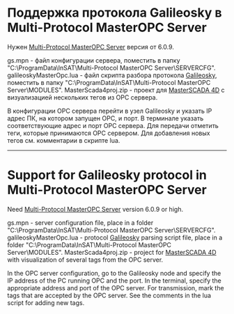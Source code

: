# Поддержка протокола Galileosky в Multi-Protocol MasterOPC Server

Нужен [Multi-Protocol MasterOPC Server](https://masteropc.ru/multiprotocol) версия от 6.0.9.

gs.mpn - файл конфигурации сервера, поместить в папку "C:\ProgramData\InSAT\Multi-Protocol MasterOPC Server\SERVERCFG".
galileoskyMasterOpc.lua - файл скрипта разбора протокола [Galileosky](https://base.galileosky.com/articles/#!docs-publication/galileosky-protocol), поместить в папку "C:\ProgramData\InSAT\Multi-Protocol MasterOPC Server\MODULES".
MasterScada4proj.zip - проект для [MasterSCADA 4D](https://masterscada.ru/masterscada4d) с визуализацией нескольких тегов из OPC сервера.

В конфигурации OPC сервера перейти в узел Galileosky и указать IP адрес ПК, на котором запущен OPC, и порт.
В терминале указать соответствующие адрес и порт OPC сервера. Для передачи отметить теги, которые принимаются OPC сервером. Для добавления новых тегов см. комментарии в скрипте lua.

----
# Support for Galileosky protocol in Multi-Protocol MasterOPC Server

Need [Multi-Protocol MasterOPC Server](https://masteropc.ru/multiprotocol) version 6.0.9 or high.

gs.mpn - server configuration file, place in a folder "C:\ProgramData\InSAT\Multi-Protocol MasterOPC Server\SERVERCFG".
galileoskyMasterOpc.lua - protocol [Galileosky](https://base.galileosky.com/articles/#!docs-publication/galileosky-protocol) parsing script file, place in a folder "C:\ProgramData\InSAT\Multi-Protocol MasterOPC Server\MODULES".
MasterScada4proj.zip - project for [MasterSCADA 4D](https://masterscada.ru/masterscada4d) with visualization of several tags from the OPC server.

In the OPC server configuration, go to the Galileosky node and specify the IP address of the PC running OPC and the port.
In the terminal, specify the appropriate address and port of the OPC server. For transmission, mark the tags that are accepted by the OPC server. See the comments in the lua script for adding new tags.
